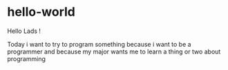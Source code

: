 # hello-world


Hello Lads !

Today i want to try to program something because i want to be a programmer and because my major wants me to learn a thing or two about programming
